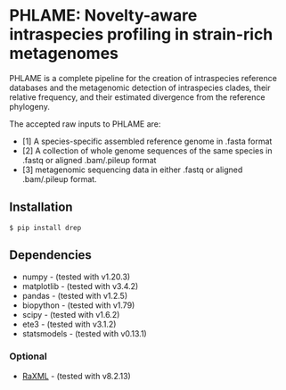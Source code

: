 # PHLAME: Novelty-aware intraspecies profiling in strain-rich metagenomes

PHLAME is a complete pipeline for the creation of intraspecies reference databases and the metagenomic detection of intraspecies clades, their relative frequency, and their estimated divergence from the reference phylogeny.

The accepted raw inputs to PHLAME are:
* [1] A species-specific assembled reference genome in .fasta format
* [2] A collection of whole genome sequences of the same species in .fastq or aligned .bam/.pileup format
* [3] metagenomic sequencing data in either .fastq or aligned .bam/.pileup format.

## Installation
```
$ pip install drep
```



## Dependencies
* numpy - (tested with v1.20.3)
* matplotlib - (tested with v3.4.2)
* pandas - (tested with v1.2.5)
* biopython - (tested with v1.79)
* scipy - (tested with v1.6.2)
* ete3 - (tested with v3.1.2)
* statsmodels - (tested with v0.13.1)

### Optional

* [RaXML](https://cme.h-its.org/exelixis/web/software/raxml/) - (tested with v8.2.13)

